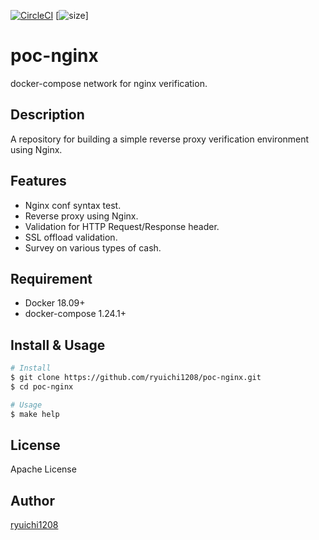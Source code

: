 [![CircleCI](https://img.shields.io/circleci/build/github/ryuichi1208/poc-nginx/master)](https://circleci.com/gh/ryuichi1208/poc-nginx)
[![size](https://img.shields.io/github/languages/code-size/ryuichi1208/poc-nginx)]

# poc-nginx
docker-compose network for nginx verification.

## Description

A repository for building a simple reverse proxy verification environment using Nginx.

## Features

* Nginx conf syntax test.
* Reverse proxy using Nginx.
* Validation for HTTP Request/Response header.
* SSL offload validation.
* Survey on various types of cash.

## Requirement

* Docker 18.09+
* docker-compose 1.24.1+

## Install & Usage

``` bash
# Install
$ git clone https://github.com/ryuichi1208/poc-nginx.git
$ cd poc-nginx

# Usage
$ make help
```

## License

Apache License

## Author

[ryuichi1208](https://github.com/ryuichi1208)
